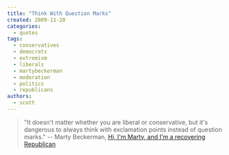 ```yaml
---
title: "Think With Question Marks"
created: 2009-11-20
categories: 
  - quotes
tags: 
  - conservatives
  - democrats
  - extremism
  - liberals
  - martybeckerman
  - moderation
  - politics
  - republicans
authors: 
  - scott
---
```


> "It doesn't matter whether you are liberal or conservative, but it's dangerous to always think with exclamation points instead of question marks." \-- Marty Beckerman, [Hi, I'm Marty, and I'm a recovering Republican](http://salon.com/life/feature/2009/11/10/recovering_republican/index.html)

